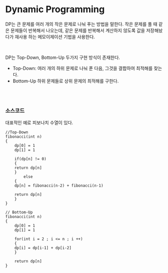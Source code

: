 Dynamic Programming
===
DP는 큰 문제를 여러 개의 작은 문제로 나눠 푸는 방법을 말한다. 작은 문제를 풀 때 같은 문제들이 반복해서 나오는데, 같은 문제를 반복해서 계산하지 않도록 값을 저장해놨다가 재사용 하는 메모이제이션 기법을 사용한다.    

<br/>

DP는 Top-Down, Bottom-Up 두가지 구현 방식이 존재한다.    
  * Top-Down: 여러 개의 하위 문제로 나눠 푼 다음, 그것을 결합하여 최적해를 찾는다.   
  * Bottom-Up 하위 문제들로 상위 문제의 최적해를 구한다.    
<br/>  
<br/>

### 소스코드    

대표적인 예로 피보나치 수열이 있다.     

```
//Top-Down
fibonacci(int n)
{
    dp[0] = 1
    dp[1] = 1
	
    if(dp[n] != 0)
    {
	return dp[n]
    }
        else
    {
	dp[n] = fibonacci(n-2) + fibonacci(n-1)
			
	return dp[n]
    }
}
```
```
// Bottom-Up
fibonacci(int n)
{
    dp[0] = 1
    dp[1] = 1
	
    for(int i = 2 ; i <= n ; i ++)
    {
	dp[i] = dp[i-1] + dp[i-2]
    }
	
    return dp[n]
}
```
